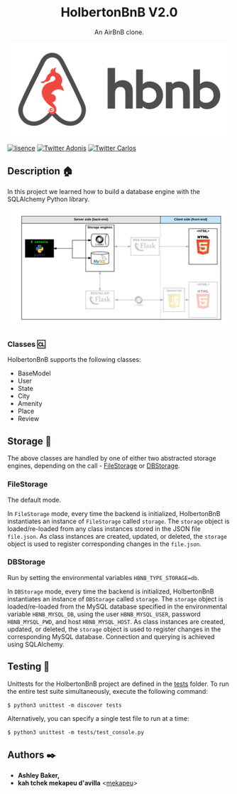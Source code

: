 <h1 align="center">HolbertonBnB V2.0</h1>
<p align="center">An AirBnB clone.</p>

<p align="center">
  <img src="https://github.com/adonis7ejeda/AirBnB_clone_v2/blob/master/assets/hbnb_logo.png"
	    alt="HolbertonBnB logo">
</p>


[![lisence](https://img.shields.io/github/license/adonis7ejeda/AirBnB_clone_v2?style=plastic)](https://github.com/adonis7ejeda/AirBnB_clone_v2/blob/master/LICENSE)
[![Twitter Adonis](https://img.shields.io/twitter/follow/Adonis7ejeda?label=AdonisTejeda&style=social)](https://twitter.com/Adonis7ejeda)
[![Twitter Carlos](https://img.shields.io/twitter/follow/cbarros27?label=CarlosBarros&style=social)](https://twitter.com/cbarros27)


## Description :house:

In this project we learned how to build a database engine with the SQLAlchemy Python library. 

<p align="center">
  <img src="https://github.com/adonis7ejeda/AirBnB_clone_v2/blob/master/assets/hbnb_step2.png"
	    alt="HolbertonBnB logo">
</p>


### Classes :cl:

HolbertonBnB supports the following classes:

* BaseModel
* User
* State
* City
* Amenity
* Place
* Review

## Storage :baggage_claim:

The above classes are handled by one of either two abstracted storage engines,
depending on the call - [FileStorage](./models/engine/file_storage.py) or
[DBStorage](./models/engine/db_storage.py).

### FileStorage

The default mode.

In `FileStorage` mode, every time the backend is initialized, HolbertonBnB
instantiates an instance of `FileStorage` called `storage`. The `storage`
object is loaded/re-loaded from any class instances stored in the JSON file
`file.json`. As class instances are created, updated, or deleted, the
`storage` object is used to register corresponding changes in the `file.json`.

### DBStorage

Run by setting the environmental variables `HBNB_TYPE_STORAGE=db`.

In `DBStorage` mode, every time the backend is initialized, HolbertonBnB
instantiates an instance of `DBStorage` called `storage`. The `storage` object
is loaded/re-loaded from the MySQL database specified in the environmental variable
`HBNB_MYSQL_DB`, using the user `HBNB_MYSQL_USER`, password `HBNB_MYSQL_PWD`, and
host `HBNB_MYSQL_HOST`. As class instances are created, updated, or deleted, the
`storage` object is used to register changes in the corresponding MySQL database.
Connection and querying is achieved using SQLAlchemy.

## Testing :straight_ruler:

Unittests for the HolbertonBnB project are defined in the [tests](./tests)
folder. To run the entire test suite simultaneously, execute the following command:

```
$ python3 unittest -m discover tests
```

Alternatively, you can specify a single test file to run at a time:

```
$ python3 unittest -m tests/test_console.py
```

## Authors :black_nib:
* **Ashley Baker,** 
* **kah tchek mekapeu d'avilla** <[mekapeu](https://github.com/mekapeu)>